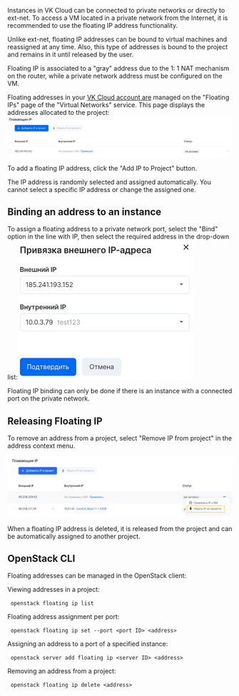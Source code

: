 Instances in VK Cloud can be connected to private networks or directly to ext-net. To access a VM located in a private network from the Internet, it is recommended to use the floating IP address functionality.

Unlike ext-net, floating IP addresses can be bound to virtual machines and reassigned at any time. Also, this type of addresses is bound to the project and remains in it until released by the user.

Floating IP is associated to a "gray" address due to the 1: 1 NAT mechanism on the router, while a private network address must be configured on the VM.

Floating addresses in your [VK Cloud account are](https://mcs.mail.ru/app/services/infra/routers/) managed on the "Floating IPs" page of the "Virtual Networks" service. This page displays the addresses allocated to the project:![](./assets/1598291459714-snimok-ekrana-2020-08-24-v-20.50.50.png)

To add a floating IP address, click the "Add IP to Project" button.

<info>

The IP address is randomly selected and assigned automatically. You cannot select a specific IP address or change the assigned one.

</info>

## Binding an address to an instance

To assign a floating address to a private network port, select the "Bind" option in the line with IP, then select the required address in the drop-down list:![](./assets/1598291631383-snimok-ekrana-2020-08-24-v-20.53.06.png)

<info>

Floating IP binding can only be done if there is an instance with a connected port on the private network.

</info>

## Releasing Floating IP

To remove an address from a project, select "Remove IP from project" in the address context menu.

![](./assets/1598307738974-1598307738974.png)

<warn>

When a floating IP address is deleted, it is released from the project and can be automatically assigned to another project.

</warn>

## OpenStack CLI

Floating addresses can be managed in the OpenStack client:

Viewing addresses in a project:

```
 openstack floating ip list
```

Floating address assignment per port:

```
 openstack floating ip set --port <port ID> <address>
```

Assigning an address to a port of a specified instance:

```
 openstack server add floating ip <server ID> <address>
```

Removing an address from a project:

```
 openstack floating ip delete <address>
```
